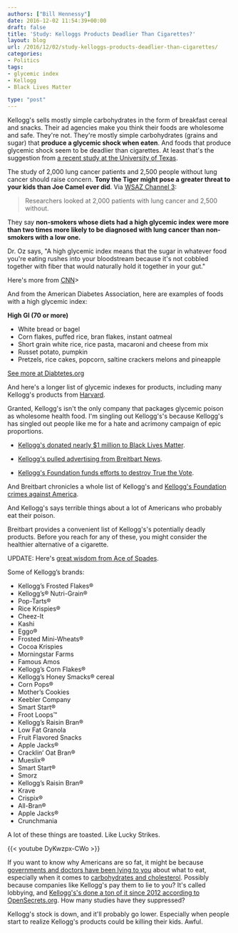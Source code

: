 ```yaml
---
authors: ["Bill Hennessy"]
date: 2016-12-02 11:54:39+00:00
draft: false
title: 'Study: Kelloggs Products Deadlier Than Cigarettes?'
layout: blog
url: /2016/12/02/study-kelloggs-products-deadlier-than-cigarettes/
categories:
- Politics
tags:
- glycemic index
- Kellogg
- Black Lives Matter

type: "post"
---
```


Kellogg's sells mostly simple carbohydrates in the form of breakfast cereal and snacks. Their ad agencies make you think their foods are wholesome and safe. They're not. They're mostly simple carbohydrates (grains and sugar) that **produce a glycemic shock when eaten**. And foods that produce glycemic shock seem to be deadlier than cigarettes. At least that's the suggestion from [a recent study at the University of Texas](https://cebp.aacrjournals.org/content/25/3/532.abstract).

The study of 2,000 lung cancer patients and 2,500 people without lung cancer should raise concern. **Tony the Tiger might pose a greater threat to your kids than Joe Camel ever did**. Via [WSAZ Channel 3](https://www.wsaz.com/content/news/Carbs-and-Cancer-New-study-suggests-carbs-are-worse-than-cigarettes-371521471.html):



> Researchers looked at 2,000 patients with lung cancer and 2,500 without.

They say **non-smokers whose diets had a high glycemic index were more than two times more likely to be diagnosed with lung cancer than non-smokers with a low one.**

Dr. Oz says, "A high glycemic index means that the sugar in whatever food you're eating rushes into your bloodstream because it's not cobbled together with fiber that would naturally hold it together in your gut."



Here's more from [CNN](https://www.cnn.com/2016/03/10/health/carbs-and-lung-cancer/index.html)>

And from the American Diabetes Association, here are examples of foods with a high glycemic index:

**High GI (70 or more)**

* White bread or bagel
* Corn flakes, puffed rice, bran flakes, instant oatmeal
* Short grain white rice, rice pasta, macaroni and cheese from mix
* Russet potato, pumpkin
* Pretzels, rice cakes, popcorn, saltine crackers melons and pineapple


[See more at Diabtetes.org](https://www.diabetes.org/food-and-fitness/food/what-can-i-eat/understanding-carbohydrates/glycemic-index-and-diabetes.html#sthash.MigP2Hzv.dpuf)

And here's a longer list of glycemic indexes for products, including many Kellogg's products from [Harvard](https://www.health.harvard.edu/diseases-and-conditions/glycemic_index_and_glycemic_load_for_100_foods).

Granted, Kellogg's isn't the only company that packages glycemic poison as wholesome health food. I'm singling out Kellogg's's because Kellogg's has singled out people like me for a hate and acrimony campaign of epic proportions.

- [Kellogg's donated nearly $1 million to Black Lives Matter](https://www.breitbart.com/big-government/2016/12/01/Kellogg's-foundation-provided-nearly-1-million-support-black-lives-matter/).

- [Kellogg's pulled advertising from Breitbart News](https://www.breitbart.com/big-government/2016/11/30/dumpkelloggs-kelloggs-declares-hate-45-million-americans-blacklisting-breitbart/).

- [Kellogg's Foundation funds efforts to destroy True the Vote](https://mediatrackers.org/ohio/2012/12/03/Kellogg's-foundation-arc-lead-voter-suppression-charge).

And Breitbart chronicles a whole list of Kellogg's and [Kellogg's Foundation crimes against America](https://www.breitbart.com/big-government/2016/11/30/dumpkelloggs-far-left-cereal-giant-kelloggs-warns-of-racial-privilege/).

And Kellogg's says terrible things about a lot of Americans who probably eat their poison.

Breitbart provides a convenient list of Kellogg's's potentially deadly products. Before you reach for any of these, you might consider the healthier alternative of a cigarette.

UPDATE: Here's [great wisdom from Ace of Spades](https://acecomments.mu.nu/?post=367133).



Some of Kellogg’s brands:

- Kellogg’s Frosted Flakes®
- Kellogg’s® Nutri-Grain®
- Pop-Tarts®
- Rice Krispies®
- Cheez-It
- Kashi
- Eggo®
- Frosted Mini-Wheats®
- Cocoa Krispies
- Morningstar Farms
- Famous Amos
- Kellogg’s Corn Flakes®
- Kellogg’s Honey Smacks® cereal
- Corn Pops®
- Mother’s Cookies
- Keebler Company
- Smart Start®
- Froot Loops™
- Kellogg’s Raisin Bran®
- Low Fat Granola
- Fruit Flavored Snacks
- Apple Jacks®
- Cracklin’ Oat Bran®
- Mueslix®
- Smart Start®
- Smorz
- Kellogg’s Raisin Bran®
- Krave
- Crispix®
- All-Bran®
- Apple Jacks®
- Crunchmania


A lot of these things are toasted. Like Lucky Strikes.

{{< youtube DyKwzpx-CWo >}}

If you want to know why Americans are so fat, it might be because [governments and doctors have been lying to you](https://www.theguardian.com/society/2016/may/22/official-advice-to-eat-low-fat-diet-is-wrong-says-health-charity) about what to eat, especially when it comes to [carbohydrates and cholesterol](https://www.huffingtonpost.com/dr-mercola/the-cholesterol-myth-that_b_676817.html). Possibly because companies like Kellogg's pay them to lie to you? It's called lobbying, and [Kellogg's's done a ton of it since 2012 according to OpenSecrets.org](https://www.opensecrets.org/lobby/clientsum.php?id=D000026978). How many studies have they suppressed?

Kellogg's stock is down, and it'll probably go lower. Especially when people start to realize Kellogg's products could be killing their kids. Awful.
